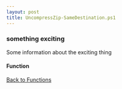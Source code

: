 ```yaml
---
layout: post
title: UncompressZip-SameDestination.ps1
---
```


### something exciting

Some information about the exciting thing

#### Function

<script async src="https://gist-it.appspot.com/github.com/BanterBoy/scripts-blog/blob/master/PowerShell/functions/compression/UncompressZip-SameDestination.ps1" crossorigin="anonymous"></script>

<a href="/menu/_pages/functions.html">Back to Functions</a>
